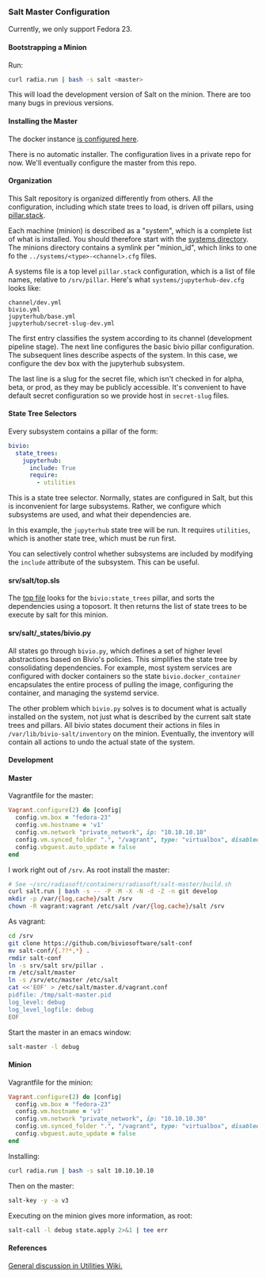 ### Salt Master Configuration

Currently, we only support Fedora 23.

#### Bootstrapping a Minion

Run:

```bash
curl radia.run | bash -s salt <master>
```

This will load the development version of Salt on the minion. There
are too many bugs in previous versions.

#### Installing the Master

The docker instance [is configured here](https://github.com/radiasoft/containers/tree/master/radiasoft/salt-master).

There is no automatic installer. The configuration lives in a
private repo for now. We'll eventually configure the master
from this repo.

#### Organization

This Salt repository is organized differently from others. All the
configuration, including which state trees to load, is driven off
pillars, using
[pillar.stack](https://github.com/saltstack/salt/blob/develop/salt/pillar/stack.py).

Each machine (minion) is described as a "system", which is a
complete list of what is installed. You should therefore start
with the
[systems directory](srv/pillar/systems). The minions directory
contains a symlink per "minion_id", which links to
one fo the `../systems/<type>-<channel>.cfg` files.

A systems file is a top level `pillar.stack` configuration,
which is a list of file names, relative to `/srv/pillar`.
Here's what `systems/jupyterhub-dev.cfg` looks like:

```text
channel/dev.yml
bivio.yml
jupyterhub/base.yml
jupyterhub/secret-slug-dev.yml
```

The first entry classifies the system according to its channel
(development pipeline stage). The next line configures the basic
bivio pillar configuration. The subsequent lines describe aspects
of the system. In this case, we configure the dev box
with the jupyterhub subsystem.

The last line is a slug for the secret file,
which isn't checked in for alpha, beta, or prod, as they
may be publicly accessible. It's convenient to have default
secret configuration so we provide host in `secret-slug` files.

#### State Tree Selectors

Every subsystem contains a pillar of the form:

```yaml
bivio:
  state_trees:
    jupyterhub:
      include: True
      require:
        - utilities
```

This is a state tree selector. Normally, states are configured in
Salt, but this is inconvenient for large subsystems. Rather, we
configure which subsystems are used, and what their dependencies are.

In this example, the `jupyterhub` state tree will be run.
It requires `utilities`, which is another state tree, which
must be run first.

You can selectively control whether subsystems are included
by modifying the `include` attribute of the subsystem. This
can be useful.

#### srv/salt/top.sls

The [top file](srv/salt/top.sls)
looks for the `bivio:state_trees` pillar, and
sorts the dependencies using a toposort. It then returns
the list of state trees to be execute by salt for this
minion.

#### srv/salt/_states/bivio.py

All states go through `bivio.py`, which defines a set of
higher level abstractions based on Bivio's policies. This
simplifies the state tree by consolidating dependencies.
For example, most system services are configured with
docker containers so the state `bivio.docker_container`
encapsulates the entire process of pulling the image,
configuring the container, and managing the systemd
service.

The other problem which `bivio.py` solves is to
document what is actually installed on the system,
not just what is described by the current salt
state trees and pillars. All bivio states document
their actions in files in `/var/lib/bivio-salt/inventory`
on the minion. Eventually, the inventory will contain
all actions to undo the actual state of the system.

#### Development

#### Master

Vagrantfile for the master:

```ruby
Vagrant.configure(2) do |config|
  config.vm.box = "fedora-23"
  config.vm.hostname = 'v1'
  config.vm.network "private_network", ip: "10.10.10.10"
  config.vm.synced_folder ".", "/vagrant", type: "virtualbox", disabled: true
  config.vbguest.auto_update = false
end
```

I work right out of `/srv`. As root install the master:

```bash
# See ~/src/radiasoft/containers/radiasoft/salt-master/build.sh
curl salt.run | bash -s -- -P -M -X -N -d -Z -n git develop
mkdir -p /var/{log,cache}/salt /srv
chown -R vagrant:vagrant /etc/salt /var/{log,cache}/salt /srv
```

As vagrant:

```bash
cd /srv
git clone https://github.com/biviosoftware/salt-conf
mv salt-conf/{.??*,*} .
rmdir salt-conf
ln -s srv/salt srv/pillar .
rm /etc/salt/master
ln -s /srv/etc/master /etc/salt
cat <<'EOF' > /etc/salt/master.d/vagrant.conf
pidfile: /tmp/salt-master.pid
log_level: debug
log_level_logfile: debug
EOF
```

Start the master in an emacs window:

```bash
salt-master -l debug
```

#### Minion

Vagrantfile for the minion:

```ruby
Vagrant.configure(2) do |config|
  config.vm.box = "fedora-23"
  config.vm.hostname = 'v3'
  config.vm.network "private_network", ip: "10.10.10.30"
  config.vm.synced_folder ".", "/vagrant", type: "virtualbox", disabled: true
  config.vbguest.auto_update = false
end
```

Installing:

```bash
curl radia.run | bash -s salt 10.10.10.10
```

Then on the master:

```bash
salt-key -y -a v3
```

Executing on the minion gives more information, as root:

```bash
salt-call -l debug state.apply 2>&1 | tee err
```

#### References

[General discussion in Utilities Wiki.](https://github.com/biviosoftware/utilities/wiki/Salt)

